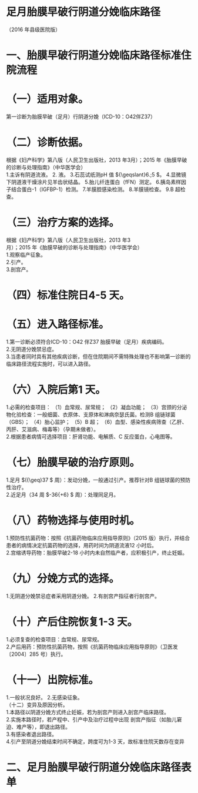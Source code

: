 # 足月胎膜早破行阴道分娩临床路径  
（2016 年县级医院版）  
# 一、胎膜早破行阴道分娩临床路径标准住院流程  
# （一）适用对象。  
第一诊断为胎膜早破（足月）行阴道分娩（ICD-10：O42伴Z37）  
# （二）诊断依据。  
根据《妇产科学》第八版（人民卫生出版社，2013 年3月）；2015 年《胎膜早破的诊断与处理指南》（中华医学会）  
1.主诉有阴道流液。 2. 液。 3.石蕊试纸测pH 值 ${\geqslant}6.\;5 $。 4.显微镜下阴道液干燥涂片见羊齿状结晶。 5.胎儿纤连蛋白（fFN）测定。 6.胰岛素样因子结合蛋白-1（IGFBP-1）检测。 7.羊膜腔感染检测。 8.羊膜镜检查。 9.B 超检查。  
# （三）治疗方案的选择。  
根据《妇产科学》第八版（人民卫生出版社，2013 年3  
月）；2015 年《胎膜早破的诊断与处理指南》（中华医学会）  
1.观察临产征象。  
2.引产。  
3.剖宫产。  
# （四）标准住院日4-5 天。  
# （五）进入路径标准。  
1.第一诊断必须符合ICD-10：O42 伴Z37 胎膜早破（足月）疾病编码。  
2.无阴道分娩禁忌症。  
3.当患者同时具有其他疾病诊断，但在住院期间不需特殊处理也不影响第一诊断的临床路径流程实施时，可以进入路径。  
# （六）入院后第1 天。  
1.必需的检查项目： （1）血常规、尿常规； （2）凝血功能； （3）宫颈的分泌物化验检查：一般细菌、衣原体、支原体和淋病奈瑟氏菌。检测B 组链球菌（GBS）； （4）胎心监护； （5）B 超； （6）血型、感染性疾病筛查（乙肝、丙肝、艾滋病、梅毒等）（孕期未做者）。  
2.根据患者病情可选择项目：肝肾功能、电解质、C 反应蛋白，心电图等。  
# （七）胎膜早破的治疗原则。  
1.足月 $({\geq}37 $ 周）：发动分娩，一般通过引产。推荐针对B 组链球菌的预防性治疗。  
2.近足月（34 周 $-36{+6} $ 周）：处理同足月。  
# （八）药物选择与使用时机。  
1.预防性抗菌药物：按照《抗菌药物临床应用指导原则》（2015 版）执行，并结合患者的病情决定抗菌药物的选择，用药时间为阴道流液12 小时后。  
2.宫缩诱导药物：胎膜早破2-18 小时内未自然临产者，应积极引产，终止妊娠。  
# （九）分娩方式的选择。  
1.无阴道分娩禁忌症者采用阴道分娩。 2.有剖宫产指征者行剖宫产。  
# （十）产后住院恢复1-3 天。  
1.必须复查的检查项目：血常规、尿常规。  
2.产后用药：预防性抗菌药物，按照《抗菌药物临床应用指导原则》（卫医发〔2004〕285 号）执行。  
# （十一）出院标准。  
1.一般状况良好。 2.无感染征象。  
（十二）变异及原因分析。  
1.本路径以阴道分娩方式终止妊娠，若为剖宫产则进入剖宫产临床路径。  
2.实施本路径时，若产程中、引产中及治疗过程中出现 剖宫产指征（如胎儿窘迫、难产等），即退出路径。  
3.有感染者退出路径。  
4.引产至阴道分娩结束时间不确定，跨度可为1-3 天，故标准住院天数存在变异  
# 二、足月胎膜早破行阴道分娩临床路径表单  
